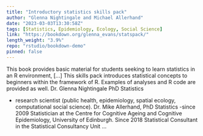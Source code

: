 ```yaml
---
title: "Introductory statistics skills pack"
author: "Glenna Nightingale and Michael Allerhand"
date: "2023-03-03T13:30:58Z"
tags: [Statistics, Epidemiology, Ecology, Social Science]
link: "https://bookdown.org/glenna_evans/statspack/"
length_weight: "3.9%"
repo: "rstudio/bookdown-demo"
pinned: false
---
```


This book provides basic material for students seeking to learn statistics in an R environment, [...] This skills pack introduces statistical concepts to beginners within the framework of R. Examples of analyses and R code are provided as well. Dr. Glenna Nightingale PhD Statistics
- research scientist (public health, epidemiology, spatial ecology, computational social science). Dr. Mike Allerhand, PhD Statistics
-since 2009 Statistician at the Centre for Cognitive Ageing and Cognitive Epidemiology, University of Edinburgh. Since 2018 Statistical Consultant in the Statistical Consultancy Unit ...
